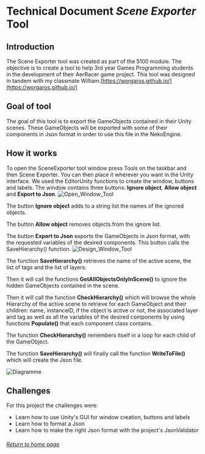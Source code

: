 # Technical Document *Scene Exporter* Tool

## Introduction
The Scene Exporter tool was created as part of the 5100 module. The objective is to create a tool to help 3rd year Games Programming students in the development of their AerRacer game project.
This tool was designed in tandem with my classmate William.[https://worgaros.github.io/](https://worgaros.github.io/)

## Goal of tool
The goal of this tool is to export the GameObjects contained in their Unity scenes. These GameObjects will be exported with some of their components in Json format in order to use this file in the NekoEngine.

## How it works

To open the SceneExporter tool window press Tools on the taskbar and then Scene Exporter. You can then place it wherever you want in the Unity interface.
We used the EditorUnity functions to create the window, buttons and labels. The window contains three buttons: **Ignore object**, **Allow object** and **Export to Json**.
![Open_Window_Tool](SosoLaMojo.github.io/assets/GIF/Open_Window.gif)

The button **Ignore object** adds to a string list the names of the ignored objects.

The button **Allow object** removes objects from the ignore list.

The button **Export to Json** exports the GameObjects in Json format, with the requested variables of the desired components. This button calls the SaveHierarchy() function.
![Design_Window_Tool](SosoLaMojo.github.io/assets/PNG/Tool_Scene_Exporter/Design_Window.PNG)

The function **SaveHierarchy()** retrieves the name of the active scene, the list of tags and the list of layers. 

Then it will call the functions **GetAllObjectsOnlyInScene()** to ignore the hidden GameObjects contained in the scene. 

Then it will call the function **CheckHierarchy()** which will browse the whole Hierarchy of the active scene to retrieve for each GameObject and their children: name, instanceID, if the object is active or not, the associated layer and tag as well as all the variables of the desired components by using functions **Populate()** that each component class contains. 

The function **CheckHierarchy()** remembers itself in a loop for each child of the GameObject. 

The function **SaveHierarchy()** will finally call the function **WriteToFile()** which will create the Json file.

![Diagramme](SosoLaMojo.github.io/assets/PNG/Tool_Scene_Exporter/Diagramme.png)


## Challenges

For this project the challenges were:
* Learn how to use Unity's GUI for window creation, buttons and labels
* Learn how to format a Json
* Learn how to make the right Json format with the project's JsonValidator



###### [Return to home page](https://sosolamojo.github.io/)
